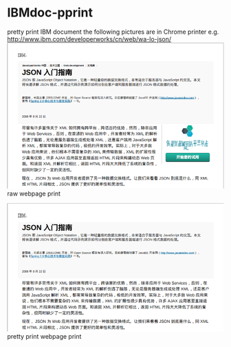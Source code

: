# IBMdoc-pprint
pretty print IBM document
the following pictures are in Chrome printer
e.g. http://www.ibm.com/developerworks/cn/web/wa-lo-json/
<img src="./image/raw.png">
raw webpage print

<img src="./image/pprint.png">
pretty print webpage print
